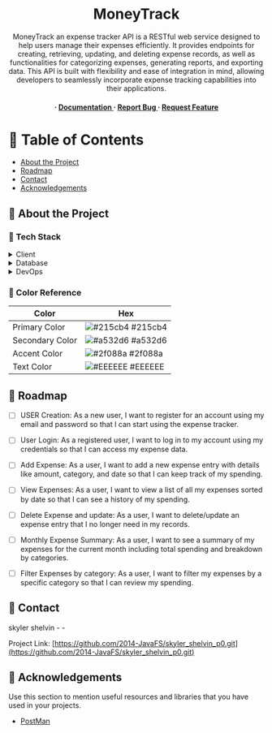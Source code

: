 <div align='center'>

<h1>MoneyTrack</h1>
<p>MoneyTrack an expense tracker API is a RESTful web service designed to help users manage their expenses efficiently. It provides endpoints for creating, retrieving, updating, and deleting expense records, as well as functionalities for categorizing expenses, generating reports, and exporting data. This API is built with flexibility and ease of integration in mind, allowing developers to seamlessly incorporate expense tracking capabilities into their applications.</p>

<h4> <span> · </span> <a href="https://github.com/skylershelvin/skyler_shelvin_p0/blob/master/README.md"> Documentation </a> <span> · </span> <a href="https://github.com/skylershelvin/skyler_shelvin_p0/issues"> Report Bug </a> <span> · </span> <a href="https://github.com/skylershelvin/skyler_shelvin_p0/issues"> Request Feature </a> </h4>


</div>

# :notebook_with_decorative_cover: Table of Contents

- [About the Project](#star2-about-the-project)
- [Roadmap](#compass-roadmap)
- [Contact](#handshake-contact)
- [Acknowledgements](#gem-acknowledgements)


## :star2: About the Project
### :space_invader: Tech Stack
<details> <summary>Client</summary> <ul>
<li><a href="https://javalin.io/">Javalin</a></li>
</ul> </details>
<details> <summary>Database</summary> <ul>
<li><a href="Postgresql">PostgreSQL</a></li>
</ul> </details>
<details> <summary>DevOps</summary> <ul>
<li><a href="https://maven.apache.org/">Appache Maven</a></li>
<li><a href="https://github.com/">Github</a></li>
</ul> </details>

### :art: Color Reference
| Color | Hex |
| --------------- | ---------------------------------------------------------------- |
| Primary Color | ![#215cb4](https://via.placeholder.com/10/215cb4?text=+) #215cb4 |
| Secondary Color | ![#a532d6](https://via.placeholder.com/10/a532d6?text=+) #a532d6 |
| Accent Color | ![#2f088a](https://via.placeholder.com/10/2f088a?text=+) #2f088a |
| Text Color | ![#EEEEEE](https://via.placeholder.com/10/EEEEEE?text=+) #EEEEEE |

## :compass: Roadmap

* [ ] USER Creation: As a new user, I want to register for an account using my email and password so that I can start using the expense tracker.
* [ ] User Login: As a registered user, I want to log in to my account using my credentials so that I can access my expense data.
* [ ] Add Expense: As a user, I want to add a new expense entry with details like amount, category, and date so that I can keep track of my spending.
* [ ] View Expenses: As a user, I want to view a list of all my expenses sorted by date so that I can see a history of my spending.
* [ ] Delete Expense and update: As a user, I want to delete/update an expense entry that I no longer need in my records.
* [ ] Monthly Expense Summary: As a user, I want to see a summary of my expenses for the current month including total spending and breakdown by categories.
* [ ] Filter Expenses by category: As a user, I want to filter my expenses by a specific category so that I can review my spending.


## :handshake: Contact

skyler shelvin - -

Project Link: [https://github.com/2014-JavaFS/skyler_shelvin_p0.git](https://github.com/2014-JavaFS/skyler_shelvin_p0.git)

## :gem: Acknowledgements

Use this section to mention useful resources and libraries that you have used in your projects.

- [PostMan](https://learning.postman.com/docs/getting-started/basics/postman-basics/)
